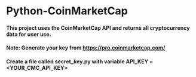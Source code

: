 ﻿# Python-CoinMarketCap

#### This project uses the CoinMarketCap API and returns all cryptocurrency data for user use.
#### Note: Generate your key from https://pro.coinmarketcap.com/

#### Create a file called secret_key.py with variable API_KEY = <YOUR_CMC_API_KEY>
